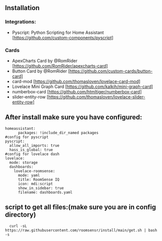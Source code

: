 ## Installation

 ### Integrations: 
 - Pyscript: Python Scripting for Home Assistant [https://github.com/custom-components/pyscript]
 ### Cards
 - ApexCharts Card by @RomRider [https://github.com/RomRider/apexcharts-card]
 - Button Card by @RomRider [https://github.com/custom-cards/button-card]  
 - card-mod [https://github.com/thomasloven/lovelace-card-mod] 
 - Lovelace Mini Graph Card [https://github.com/kalkih/mini-graph-card]
 - numberbox-card [https://github.com/htmltiger/numberbox-card]
 - slider-entity-row [https://github.com/thomasloven/lovelace-slider-entity-row]

## After install make sure you have configured: 
````
homeassistant:
      packages: !include_dir_named packages
#config for pyscript
pyscript:
  allow_all_imports: true
  hass_is_global: true
#config for lovelace dash
lovelace:
  mode: storage
  dashboards:
    lovelace-roomsense:
      mode: yaml
      title: RoomSense IQ
      icon: mdi:script
      show_in_sidebar: true
      filename: dashboards.yaml
````
## script to get all files:(make sure you are in config directory)
      curl -sL  https://raw.githubusercontent.com/roomsensr/install/main/get.sh | bash -s

